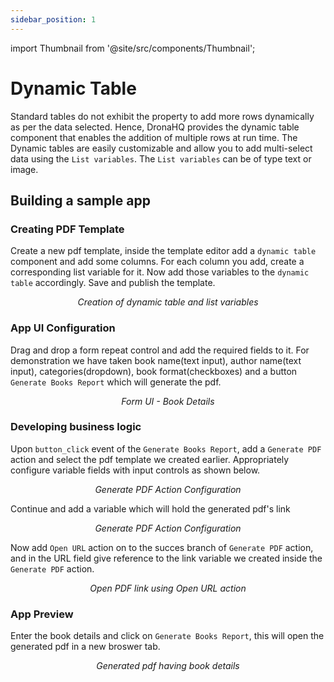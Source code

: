 ```yaml
---
sidebar_position: 1
---
```


import Thumbnail from '@site/src/components/Thumbnail';

# Dynamic Table

Standard tables do not exhibit the property to add more rows dynamically as per the data selected. Hence, DronaHQ provides the dynamic table component that enables the addition of multiple rows at run time. The Dynamic tables are easily customizable and allow you to add multi-select data using the `List variables`. The `List variables` can be of type text or image.

## Building a sample app

### Creating PDF Template

Create a new pdf template, inside the template editor add a `dynamic table` component and add some columns. For each column you add, create a corresponding list variable for it. Now add those variables to the `dynamic table` accordingly. Save and publish the template.

<figure>
  <Thumbnail src="/img/pdf-creator-concepts/dynamic-table/pdf-editor-dynamic-table-list-variables.png" alt="Creation of dynamic table and list variables" />
  <figcaption align='center'><i>Creation of dynamic table and list variables</i></figcaption>
</figure>

### App UI Configuration

Drag and drop a form repeat control and add the required fields to it. For demonstration we have taken book name(text input), author name(text input), categories(dropdown), book format(checkboxes) and a button `Generate Books Report` which will generate the pdf. 

<figure>
  <Thumbnail src="/img/pdf-creator-concepts/dynamic-table/app-setup-books-form.png" alt="Form UI - Book Details" />
  <figcaption align='center'><i>Form UI - Book Details</i></figcaption>
</figure>

### Developing business logic

Upon `button_click` event of the `Generate Books Report`, add a `Generate PDF` action and select the pdf template we created earlier. Appropriately configure variable fields with input controls as shown below.

<figure>
  <Thumbnail src="/img/pdf-creator-concepts/dynamic-table/generate-pdf-action-configuration.png" alt="Generate PDF Action Configuration" />
  <figcaption align='center'><i>Generate PDF Action Configuration</i></figcaption>
</figure>

Continue and add a variable which will hold the generated pdf's link

<figure>
  <Thumbnail src="/img/pdf-creator-concepts/dynamic-table/generate-pdf-link-variable.png" alt="Generate PDF Action Configuration" />
  <figcaption align='center'><i>Generate PDF Action Configuration</i></figcaption>
</figure>

Now add `Open URL` action on to the succes branch of `Generate PDF` action, and in the URL field give reference to the link variable we created inside the `Generate PDF` action.

<figure>
  <Thumbnail src="/img/pdf-creator-concepts/dynamic-table/open-url-action-configuration.png" alt="Open PDF Link using Open URL action" />
  <figcaption align='center'><i>Open PDF link using Open URL action</i></figcaption>
</figure>

### App Preview

Enter the book details and click on `Generate Books Report`, this will open the generated pdf in a new broswer tab.

<figure>
  <Thumbnail src="/img/pdf-creator-concepts/dynamic-table/generated-pdf-report.png" alt="Generated pdf" />
  <figcaption align='center'><i>Generated pdf having book details</i></figcaption>
</figure>